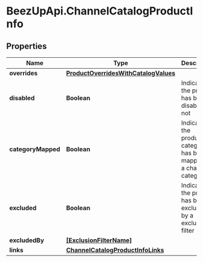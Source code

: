 # BeezUpApi.ChannelCatalogProductInfo

## Properties
Name | Type | Description | Notes
------------ | ------------- | ------------- | -------------
**overrides** | [**ProductOverridesWithCatalogValues**](ProductOverridesWithCatalogValues.md) |  | 
**disabled** | **Boolean** | Indicates if the product has been disabled or not | [default to false]
**categoryMapped** | **Boolean** | Indicates if the product&#39;s category has been mapped to a channel category | 
**excluded** | **Boolean** | Indicates if the product has been excluded by a exclusion filter | [default to false]
**excludedBy** | [**[ExclusionFilterName]**](ExclusionFilterName.md) |  | [optional] 
**links** | [**ChannelCatalogProductInfoLinks**](ChannelCatalogProductInfoLinks.md) |  | 


